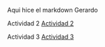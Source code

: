 Aqui hice el markdown
Gerardo 

Actividad 2
[Actividad 2](https://github.com/JerrCy2001/Proyecto-curso-git.git)

Actividad 3
[Actividad 3](https://github.com/CarlosEduardo15/Proyecto-curso-git.git )
